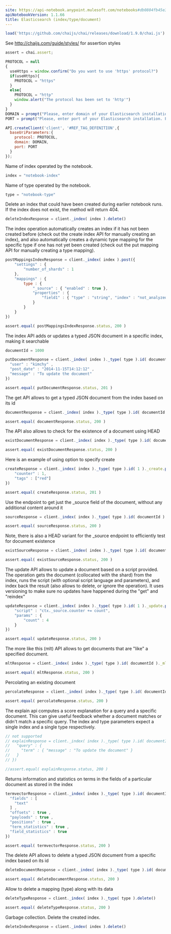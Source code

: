 ```yaml
---
site: https://api-notebook.anypoint.mulesoft.com/notebooks#db0804fb45e3090f33b7
apiNotebookVersion: 1.1.66
title: Elasticsearch (index/type/document) 
---
```


```javascript
load('https://github.com/chaijs/chai/releases/download/1.9.0/chai.js')
```

See http://chaijs.com/guide/styles/ for assertion styles



```javascript
assert = chai.assert;
```

```javascript
PROTOCOL = null
{
  useHttps = window.confirm("Do you want to use 'https' protocol?")
  if(useHttps){
    PROTOCOL = "https"
  }
  else{
    PROTOCOL = "http"
    window.alert("The protocol has been set to 'http'")
  }
}
DOMAIN = prompt("Please, enter domain of your Elasticsearch installation. For example, for 'http://192.168.0.1:9200' enter '192.168.0.1'")
PORT = prompt("Please, enter port of your Elasticsearch installation. For example, for 'http://192.168.0.1:9200' enter '9200'")
```

```javascript
API.createClient('client', '#REF_TAG_DEFENITION',{
  baseUriParameters:{
    protocol: PROTOCOL,
    domain: DOMAIN,
    port: PORT
  }
});
```

Name of index operated by the notebook.

```javascript
index = "notebook-index"
```

Name of type operated by the notebook.

```javascript
type = "notebook-type"
```

Delete an index that could have been created during earlier notebook runs. If the index does not exist, the method will return 404.

```javascript
deleteIndexResponse = client._index( index ).delete()
```

The index operation automatically creates an index if it has not been created before (check out the create index API for manually creating an index), and also automatically creates a dynamic type mapping for the specific type if one has not yet been created (check out the put mapping API for manually creating a type mapping).

```javascript
postMappingsIndexResponse = client._index( index ).post({
    "settings" : {
        "number_of_shards" : 1
    },
    "mappings" : {
        type : {
            "_source" : { "enabled" : true },
            "properties" : {
                "field1" : { "type" : "string", "index" : "not_analyzed" }
            }
        }
    }
})
```

```javascript
assert.equal( postMappingsIndexResponse.status, 200 )
```

The index API adds or updates a typed JSON document in a specific index, making it searchable


```javascript
documentId = 1000
```

```javascript
putDocumentResponse = client._index( index )._type( type ).id( documentId ).put({
  "user" : "kimchy" ,
  "post_date" : "2014-11-15T14:12:12" ,
  "message" : "To update the document"
})
```

```javascript
assert.equal( putDocumentResponse.status, 201 )
```

The get API allows to get a typed JSON document from the index based on its id

```javascript
documentResponse = client._index( index )._type( type ).id( documentId ).get()
```

```javascript
assert.equal( documentResponse.status, 200 )
```

The API also allows to check for the existence of a document using HEAD

```javascript
existDocumentResponse = client._index( index )._type( type ).id( documentId ).head()
```

```javascript
assert.equal( existDocumentResponse.status, 200 )
```

Here is an example of using option to specify create

```javascript
createResponse = client._index( index )._type( type ).id( 1 )._create.put({
    "counter" : 1,
    "tags" : ["red"]
})
```

```javascript
assert.equal( createResponse.status, 201 )
```

Use the endpoint to get just the _source field of the document, without any additional content around it

```javascript
sourceResponse = client._index( index )._type( type ).id( documentId )._source.get()
```

```javascript
assert.equal( sourceResponse.status, 200 )
```

Note, there is also a HEAD variant for the _source endpoint to efficiently test for document existence

```javascript
existSourceResponse = client._index( index )._type( type ).id( documentId )._source.head()
```

```javascript
assert.equal( existSourceResponse.status, 200 )
```

The update API allows to update a document based on a script provided. The operation gets the document (collocated with the shard) from the index, runs the script (with optional script language and parameters), and index back the result (also allows to delete, or ignore the operation). It uses versioning to make sure no updates have happened during the "get" and "reindex"

```javascript
updateResponse = client._index( index )._type( type ).id( 1 )._update.post({
    "script" : "ctx._source.counter += count",
    "params" : {
        "count" : 4
    }
})
```

```javascript
assert.equal( updateResponse.status, 200 )
```

The more like this (mlt) API allows to get documents that are "like" a specified document.

```javascript
mltResponse = client._index( index )._type( type ).id( documentId )._mlt.get()
```

```javascript
assert.equal( mltResponse.status, 200 )
```

Percolating an existing document

```javascript
percolateResponse = client._index( index )._type( type ).id( documentId )._percolate.get()
```

```javascript
assert.equal( percolateResponse.status, 200 )
```

The explain api computes a score explanation for a query and a specific document. This can give useful feedback whether a document matches or didn't match a specific query.
The index and type parameters expect a single index and a single type respectively.

```javascript
// not supported
// explainResponse = client._index( index )._type( type ).id( documentId )._explain.get({
//   "query" : {
//     "term" : { "message" : "To update the document" }
//   }
// })
```

```javascript
//assert.equal( explainResponse.status, 200 )
```

Returns information and statistics on terms in the fields of a particular document as stored in the index

```javascript
termvectorResponse = client._index( index )._type( type ).id( documentId )._termvector.get({
  "fields" : [
    "text"
  ] ,
  "offsets" : true ,
  "payloads" : true ,
  "positions" : true ,
  "term_statistics" : true ,
  "field_statistics" : true
})
```

```javascript
assert.equal( termvectorResponse.status, 200 )
```

The delete API allows to delete a typed JSON document from a specific index based on its id

```javascript
deleteDocumentResponse = client._index( index )._type( type ).id( documentId ).delete()
```

```javascript
assert.equal( deleteDocumentResponse.status, 200 )
```

Allow to delete a mapping (type) along with its data

```javascript
deleteTypeResponse = client._index( index )._type( type ).delete()
```

```javascript
assert.equal( deleteTypeResponse.status, 200 )
```

Garbage collection. Delete the created index.

```javascript
deleteIndexResponse = client._index( index ).delete()
```